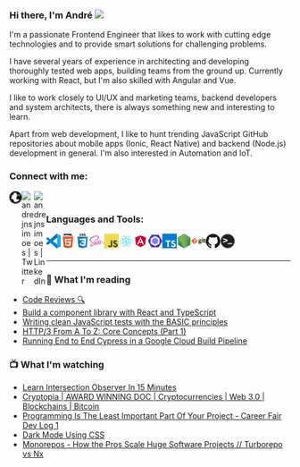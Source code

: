 ### Hi there, I'm André  <img src="https://media.giphy.com/media/hvRJCLFzcasrR4ia7z/giphy.gif" width="25px">

I'm a passionate Frontend Engineer that likes to work with cutting edge technologies and to provide smart solutions for challenging problems.

I have several years of experience in architecting and developing thoroughly tested web apps, building teams from the ground up. Currently working with React, but I'm also skilled with Angular and Vue. 

I like to work closely to UI/UX and marketing teams, backend developers and system architects, there is always something new and interesting to learn. 

Apart from web development, I like to hunt trending JavaScript GitHub repositories about mobile apps (Ionic, React Native) and backend (Node.js) development in general. I'm also interested in Automation and IoT.


### Connect with me:

[<img align="left" alt="teklinks.andrejnsimoes.com" width="22px" src="https://raw.githubusercontent.com/iconic/open-iconic/master/svg/globe.svg" />][website]
[<img align="left" alt="andrejnsimoes | Twitter" width="22px" src="https://cdn.jsdelivr.net/npm/simple-icons@v3/icons/twitter.svg" />][twitter]
[<img align="left" alt="andrejnsimoes | LinkedIn" width="22px" src="https://cdn.jsdelivr.net/npm/simple-icons@v3/icons/linkedin.svg" />][linkedin]

<br />

### Languages and Tools:

<img align="left" alt="Visual Studio Code" width="26px" src="https://raw.githubusercontent.com/github/explore/80688e429a7d4ef2fca1e82350fe8e3517d3494d/topics/visual-studio-code/visual-studio-code.png" />
<img align="left" alt="HTML5" width="26px" src="https://raw.githubusercontent.com/github/explore/80688e429a7d4ef2fca1e82350fe8e3517d3494d/topics/html/html.png" />
<img align="left" alt="CSS3" width="26px" src="https://raw.githubusercontent.com/github/explore/80688e429a7d4ef2fca1e82350fe8e3517d3494d/topics/css/css.png" />
<img align="left" alt="Sass" width="26px" src="https://raw.githubusercontent.com/github/explore/80688e429a7d4ef2fca1e82350fe8e3517d3494d/topics/sass/sass.png" />
<img align="left" alt="JavaScript" width="26px" src="https://raw.githubusercontent.com/github/explore/80688e429a7d4ef2fca1e82350fe8e3517d3494d/topics/javascript/javascript.png" />
<img align="left" alt="React" width="26px" src="https://raw.githubusercontent.com/github/explore/80688e429a7d4ef2fca1e82350fe8e3517d3494d/topics/react/react.png" />
<img align="left" alt="Angular" width="26px" src="https://raw.githubusercontent.com/github/explore/80688e429a7d4ef2fca1e82350fe8e3517d3494d/topics/angular/angular.png" />
<img align="left" alt="eslint" width="26px" src="https://raw.githubusercontent.com/github/explore/80688e429a7d4ef2fca1e82350fe8e3517d3494d/topics/eslint/eslint.png" />
<img align="left" alt="typescript" width="26px" src="https://raw.githubusercontent.com/github/explore/80688e429a7d4ef2fca1e82350fe8e3517d3494d/topics/typescript/typescript.png" />
<img align="left" alt="Node.js" width="26px" src="https://raw.githubusercontent.com/github/explore/80688e429a7d4ef2fca1e82350fe8e3517d3494d/topics/nodejs/nodejs.png" />
<img align="left" alt="Git" width="26px" src="https://raw.githubusercontent.com/github/explore/80688e429a7d4ef2fca1e82350fe8e3517d3494d/topics/git/git.png" />
<img align="left" alt="GitHub" width="26px" src="https://raw.githubusercontent.com/github/explore/78df643247d429f6cc873026c0622819ad797942/topics/github/github.png" />
<img align="left" alt="Terminal" width="26px" src="https://raw.githubusercontent.com/github/explore/80688e429a7d4ef2fca1e82350fe8e3517d3494d/topics/terminal/terminal.png" />

<br />
<br />

---

### 📕 What I'm reading

<!-- BLOG-POST-LIST:START -->
- [Code Reviews 🔍](https://teklinks.andrejnsimoes.com/2021/12/code-reviews.html)
- [Build a component library with React and TypeScript](https://teklinks.andrejnsimoes.com/2021/12/build-component-library-with-react-and.html)
- [Writing clean JavaScript tests with the BASIC principles](https://teklinks.andrejnsimoes.com/2021/12/writing-clean-javascript-tests-with.html)
- [HTTP/3 From A To Z: Core Concepts &lpar;Part 1&rpar;](https://teklinks.andrejnsimoes.com/2021/12/http3-from-to-z-core-concepts-part-1.html)
- [Running End to End Cypress in a Google Cloud Build Pipeline](https://teklinks.andrejnsimoes.com/2021/12/running-end-to-end-cypress-in-google.html)
<!-- BLOG-POST-LIST:END -->

### 📺 What I'm watching

<!-- YOUTUBE:START -->
- [Learn Intersection Observer In 15 Minutes](https://www.youtube.com/watch?v=2IbRtjez6ag)
- [Cryptopia | AWARD WINNING DOC | Cryptocurrencies | Web 3.0 | Blockchains | Bitcoin](https://www.youtube.com/watch?v=l5TqlnD1ZSI)
- [Programming Is The Least Important Part Of Your Project - Career Fair Dev Log 1](https://www.youtube.com/watch?v=DeFY5F3pWPs)
- [Dark Mode Using CSS](https://www.youtube.com/watch?v=-3Xabm9yewk)
- [Monorepos - How the Pros Scale Huge Software Projects // Turborepo vs Nx](https://www.youtube.com/watch?v=9iU_IE6vnJ8)
<!-- YOUTUBE:END -->


[website]: https://teklinks.andrejnsimoes.com
[twitter]: https://twitter.com/andrejnsimoes
[linkedin]: https://linkedin.com/in/andrejnsimoes